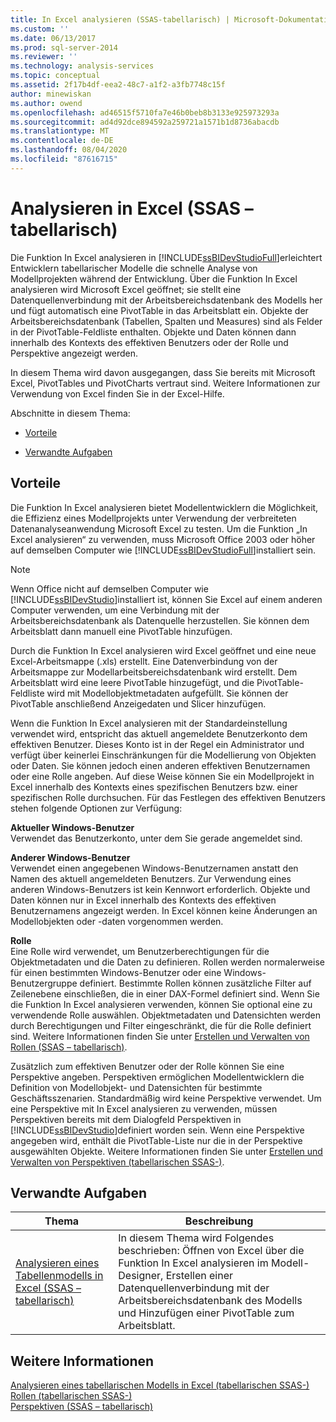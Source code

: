 ```yaml
---
title: In Excel analysieren (SSAS-tabellarisch) | Microsoft-Dokumentation
ms.custom: ''
ms.date: 06/13/2017
ms.prod: sql-server-2014
ms.reviewer: ''
ms.technology: analysis-services
ms.topic: conceptual
ms.assetid: 2f17b4df-eea2-48c7-a1f2-a3fb7748c15f
author: minewiskan
ms.author: owend
ms.openlocfilehash: ad46515f5710fa7e46b0beb8b3133e925973293a
ms.sourcegitcommit: ad4d92dce894592a259721a1571b1d8736abacdb
ms.translationtype: MT
ms.contentlocale: de-DE
ms.lasthandoff: 08/04/2020
ms.locfileid: "87616715"
---
```

# <a name="analyze-in-excel-ssas-tabular"></a>Analysieren in Excel (SSAS – tabellarisch)
  Die Funktion In Excel analysieren in [!INCLUDE[ssBIDevStudioFull](../../includes/ssbidevstudiofull-md.md)]erleichtert Entwicklern tabellarischer Modelle die schnelle Analyse von Modellprojekten während der Entwicklung. Über die Funktion In Excel analysieren wird Microsoft Excel geöffnet; sie stellt eine Datenquellenverbindung mit der Arbeitsbereichsdatenbank des Modells her und fügt automatisch eine PivotTable in das Arbeitsblatt ein. Objekte der Arbeitsbereichsdatenbank (Tabellen, Spalten und Measures) sind als Felder in der PivotTable-Feldliste enthalten. Objekte und Daten können dann innerhalb des Kontexts des effektiven Benutzers oder der Rolle und Perspektive angezeigt werden.  
  
 In diesem Thema wird davon ausgegangen, dass Sie bereits mit Microsoft Excel, PivotTables und PivotCharts vertraut sind. Weitere Informationen zur Verwendung von Excel finden Sie in der Excel-Hilfe.  
  
 Abschnitte in diesem Thema:  
  
-   [Vorteile](#bkmk_benefits)  
  
-   [Verwandte Aufgaben](#bkmk_rt)  
  
##  <a name="benefits"></a><a name="bkmk_benefits"></a> Vorteile  
 Die Funktion In Excel analysieren bietet Modellentwicklern die Möglichkeit, die Effizienz eines Modellprojekts unter Verwendung der verbreiteten Datenanalyseanwendung Microsoft Excel zu testen. Um die Funktion „In Excel analysieren“ zu verwenden, muss Microsoft Office 2003 oder höher auf demselben Computer wie [!INCLUDE[ssBIDevStudioFull](../../includes/ssbidevstudiofull-md.md)]installiert sein.  
  
> [!NOTE]  
>  Wenn Office nicht auf demselben Computer wie [!INCLUDE[ssBIDevStudio](../../includes/ssbidevstudio-md.md)]installiert ist, können Sie Excel auf einem anderen Computer verwenden, um eine Verbindung mit der Arbeitsbereichsdatenbank als Datenquelle herzustellen. Sie können dem Arbeitsblatt dann manuell eine PivotTable hinzufügen.  
  
 Durch die Funktion In Excel analysieren wird Excel geöffnet und eine neue Excel-Arbeitsmappe (.xls) erstellt. Eine Datenverbindung von der Arbeitsmappe zur Modellarbeitsbereichsdatenbank wird erstellt. Dem Arbeitsblatt wird eine leere PivotTable hinzugefügt, und die PivotTable-Feldliste wird mit Modellobjektmetadaten aufgefüllt. Sie können der PivotTable anschließend Anzeigedaten und Slicer hinzufügen.  
  
 Wenn die Funktion In Excel analysieren mit der Standardeinstellung verwendet wird, entspricht das aktuell angemeldete Benutzerkonto dem effektiven Benutzer. Dieses Konto ist in der Regel ein Administrator und verfügt über keinerlei Einschränkungen für die Modellierung von Objekten oder Daten. Sie können jedoch einen anderen effektiven Benutzernamen oder eine Rolle angeben. Auf diese Weise können Sie ein Modellprojekt in Excel innerhalb des Kontexts eines spezifischen Benutzers bzw. einer spezifischen Rolle durchsuchen. Für das Festlegen des effektiven Benutzers stehen folgende Optionen zur Verfügung:  
  
 **Aktueller Windows-Benutzer**  
 Verwendet das Benutzerkonto, unter dem Sie gerade angemeldet sind.  
  
 **Anderer Windows-Benutzer**  
 Verwendet einen angegebenen Windows-Benutzernamen anstatt den Namen des aktuell angemeldeten Benutzers. Zur Verwendung eines anderen Windows-Benutzers ist kein Kennwort erforderlich. Objekte und Daten können nur in Excel innerhalb des Kontexts des effektiven Benutzernamens angezeigt werden. In Excel können keine Änderungen an Modellobjekten oder -daten vorgenommen werden.  
  
 **Rolle**  
 Eine Rolle wird verwendet, um Benutzerberechtigungen für die Objektmetadaten und die Daten zu definieren. Rollen werden normalerweise für einen bestimmten Windows-Benutzer oder eine Windows-Benutzergruppe definiert. Bestimmte Rollen können zusätzliche Filter auf Zeilenebene einschließen, die in einer DAX-Formel definiert sind. Wenn Sie die Funktion In Excel analysieren verwenden, können Sie optional eine zu verwendende Rolle auswählen. Objektmetadaten und Datensichten werden durch Berechtigungen und Filter eingeschränkt, die für die Rolle definiert sind. Weitere Informationen finden Sie unter [Erstellen und Verwalten von Rollen &#40;SSAS – tabellarisch&#41;](roles-ssas-tabular.md).  
  
 Zusätzlich zum effektiven Benutzer oder der Rolle können Sie eine Perspektive angeben. Perspektiven ermöglichen Modellentwicklern die Definition von Modellobjekt- und Datensichten für bestimmte Geschäftsszenarien. Standardmäßig wird keine Perspektive verwendet. Um eine Perspektive mit In Excel analysieren zu verwenden, müssen Perspektiven bereits mit dem Dialogfeld Perspektiven in [!INCLUDE[ssBIDevStudio](../../includes/ssbidevstudio-md.md)]definiert worden sein. Wenn eine Perspektive angegeben wird, enthält die PivotTable-Liste nur die in der Perspektive ausgewählten Objekte. Weitere Informationen finden Sie unter [Erstellen und Verwalten von Perspektiven &#40;tabellarischen SSAS-&#41;](perspectives-ssas-tabular.md).  
  
##  <a name="related-tasks"></a><a name="bkmk_rt"></a> Verwandte Aufgaben  
  
|**Thema**|**Beschreibung**|  
|---------------|---------------------|  
|[Analysieren eines Tabellenmodells in Excel &#40;SSAS – tabellarisch&#41;](analyze-a-tabular-model-in-excel-ssas-tabular.md)|In diesem Thema wird Folgendes beschrieben: Öffnen von Excel über die Funktion In Excel analysieren im Modell-Designer, Erstellen einer Datenquellenverbindung mit der Arbeitsbereichsdatenbank des Modells und Hinzufügen einer PivotTable zum Arbeitsblatt.|  
  
## <a name="see-also"></a>Weitere Informationen  
 [Analysieren eines tabellarischen Modells in Excel &#40;tabellarischen SSAS-&#41;](analyze-a-tabular-model-in-excel-ssas-tabular.md)   
 [Rollen &#40;tabellarischen SSAS-&#41;](roles-ssas-tabular.md)   
 [Perspektiven &#40;SSAS – tabellarisch&#41;](perspectives-ssas-tabular.md)  
  
  
